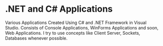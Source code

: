 # .NET and C# Applications
Various Applications Created Using C# and .NET Framework in Visual Studio. Consists of Console Applications, WinForms Applications and soon, Web Applications. I try to use concepts like Client Server, Sockets, Databases whenever possible.
